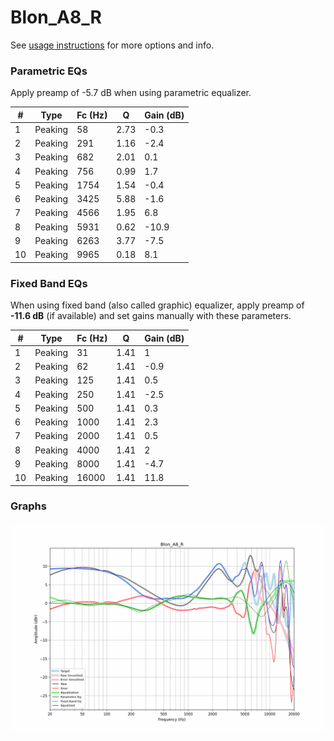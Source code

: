# Blon_A8_R
See [usage instructions](https://github.com/jaakkopasanen/AutoEq#usage) for more options and info.

### Parametric EQs
Apply preamp of -5.7 dB when using parametric equalizer.

|   # | Type    |   Fc (Hz) |    Q |   Gain (dB) |
|-----|---------|-----------|------|-------------|
|   1 | Peaking |        58 | 2.73 |        -0.3 |
|   2 | Peaking |       291 | 1.16 |        -2.4 |
|   3 | Peaking |       682 | 2.01 |         0.1 |
|   4 | Peaking |       756 | 0.99 |         1.7 |
|   5 | Peaking |      1754 | 1.54 |        -0.4 |
|   6 | Peaking |      3425 | 5.88 |        -1.6 |
|   7 | Peaking |      4566 | 1.95 |         6.8 |
|   8 | Peaking |      5931 | 0.62 |       -10.9 |
|   9 | Peaking |      6263 | 3.77 |        -7.5 |
|  10 | Peaking |      9965 | 0.18 |         8.1 |

### Fixed Band EQs
When using fixed band (also called graphic) equalizer, apply preamp of **-11.6 dB** (if available) and set gains manually with these parameters.

|   # | Type    |   Fc (Hz) |    Q |   Gain (dB) |
|-----|---------|-----------|------|-------------|
|   1 | Peaking |        31 | 1.41 |         1   |
|   2 | Peaking |        62 | 1.41 |        -0.9 |
|   3 | Peaking |       125 | 1.41 |         0.5 |
|   4 | Peaking |       250 | 1.41 |        -2.5 |
|   5 | Peaking |       500 | 1.41 |         0.3 |
|   6 | Peaking |      1000 | 1.41 |         2.3 |
|   7 | Peaking |      2000 | 1.41 |         0.5 |
|   8 | Peaking |      4000 | 1.41 |         2   |
|   9 | Peaking |      8000 | 1.41 |        -4.7 |
|  10 | Peaking |     16000 | 1.41 |        11.8 |

### Graphs
![](./Blon_A8_R.png)
